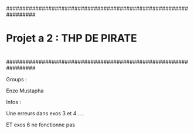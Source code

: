 #################################################################
#                                                               #
#                Projet a 2 : THP DE PIRATE                     #
#                                                               #
#################################################################

Groups :

Enzo 
Mustapha 

Infos : 

Une erreurs dans exos 3 et 4 .... 

ET exos 6 ne fonctionne pas 
